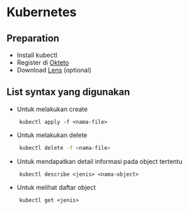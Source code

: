 # Kubernetes

## Preparation
- Install kubectl
- Register di [Okteto](https://cloud.okteto.com/#/login)
- Download [Lens](https://k8slens.dev/) (optional)

## List syntax yang digunakan

- Untuk melakukan create
```kubectl
    kubectl apply -f <nama-file>
```

- Untuk melakukan delete
```sh
    kubectl delete -f <nama-file>
```

- Untuk mendapatkan detail informasi pada object tertentu
```
    kubectl describe <jenis> <nama-object>
```

- Untuk melihat daftar object
```
    kubectl get <jenis>
```
